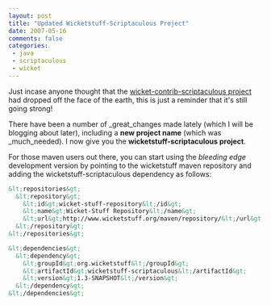 ```yaml
---
layout: post
title: "Updated Wicketstuff-Scriptaculous Project"
date: 2007-05-16
comments: false
categories:
 - java
 - scriptaculous
 - wicket
---
```


Just incase anyone thought that the [wicket-contrib-scriptaculous project](http://jroller.com/page/wireframe/?anchor=wicket_scriptaculous_0_1_1) had dropped off the face of the earth, this is just a reminder that it's still going strong!



There have been a number of _great_changes made lately (which I will be blogging about later), including a **new project name** (which was _much_needed). I now give you the **wicketstuff-scriptaculous project**.



For those maven users out there, you can start using the _bleeding edge_ development version by pointing to the wicketstuff maven repository and adding the wicketstuff-scriptaculous dependency as follows:



```xml
&lt;repositories&gt;
  &lt;repository&gt;
    &lt;id&gt;wicket-stuff-repository&lt;/id&gt;
    &lt;name&gt;Wicket-Stuff Repository&lt;/name&gt;
    &lt;url&gt;http://www.wicketstuff.org/maven/repository/&lt;/url&gt;
  &lt;/repository&gt;
&lt;/repositories&gt;

&lt;dependencies&gt;
  &lt;dependency&gt;
    &lt;groupId&gt;org.wicketstuff&lt;/groupId&gt;
    &lt;artifactId&gt;wicketstuff-scriptaculous&lt;/artifactId&gt;
    &lt;version&gt;1.3-SNAPSHOT&lt;/version&gt;
  &lt;/dependency&gt;
&lt;/dependencies&gt;
```
